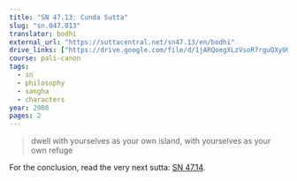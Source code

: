 ```yaml
---
title: "SN 47.13: Cunda Sutta"
slug: "sn.047.013"
translator: bodhi
external_url: "https://suttacentral.net/sn47.13/en/bodhi"
drive_links: ["https://drive.google.com/file/d/1jARQoegXLzVsoR7rguQXyUC0D_wLFpv_/view?usp=drivesdk"]
course: pali-canon
tags:
  - sn
  - philosophy
  - sangha
  - characters
year: 2000
pages: 2
---
```


> dwell with yourselves as your own island, with yourselves as your own refuge

For the conclusion, read the very next sutta: [SN 47.14](/content/canon/sn47.14).
